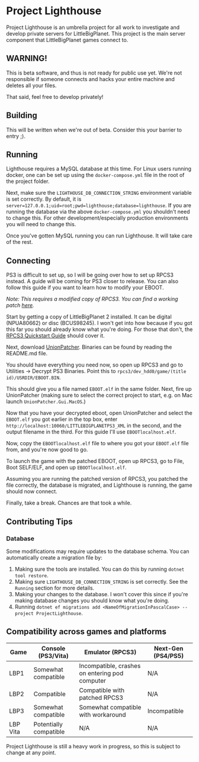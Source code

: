 # Project Lighthouse
Project Lighthouse is an umbrella project for all work to investigate and develop private servers for LittleBigPlanet.
This project is the main server component that LittleBigPlanet games connect to.

## WARNING!
This is beta software, and thus is not ready for public use yet.
We're not responsible if someone connects and hacks your entire machine and deletes all your files.

That said, feel free to develop privately!

## Building
This will be written when we're out of beta. Consider this your barrier to entry ;).

## Running
Lighthouse requires a MySQL database at this time. 
For Linux users running docker, one can be set up using the `docker-compose.yml` file in the root of the project folder.

Next, make sure the `LIGHTHOUSE_DB_CONNECTION_STRING` environment variable is set correctly.
By default, it is `server=127.0.0.1;uid=root;pwd=lighthouse;database=lighthouse`. If you are running the database via
the above `docker-compose.yml` you shouldn't need to change this. For other development/especially production environments
you will need to change this.

Once you've gotten MySQL running you can run Lighthouse. It will take care of the rest.

## Connecting
PS3 is difficult to set up, so I will be going over how to set up RPCS3 instead. A guide will be coming for PS3 closer to release.
You can also follow this guide if you want to learn how to modify your EBOOT.

*Note: This requires a modified copy of RPCS3. You can find a working patch [here](https://gist.github.com/jvyden/0d9619f7dd3dbc49f7583486bdacad75).*

Start by getting a copy of LittleBigPlanet 2 installed. It can be digital (NPUA80662) or disc (BCUS98245).
I won't get into how because if you got this far you should already know what you're doing. For those that don't, the [RPCS3 Quickstart Guide](https://rpcs3.net/quickstart) should cover it.

Next, download [UnionPatcher](https://github.com/LBPUnion/UnionPatcher/). Binaries can be found by reading the README.md file.

You should have everything you need now, so open up RPCS3 and go to Utilities -> Decrypt PS3 Binaries. Point this to `rpcs3/dev_hdd0/game/(title id)/USRDIR/EBOOT.BIN`.

This should give you a file named `EBOOT.elf` in the same folder. Next, fire up UnionPatcher (making sure to select the correct project to start, e.g. on Mac launch `UnionPatcher.Gui.MacOS`.)

Now that you have your decrypted eboot, open UnionPatcher and select the `EBOOT.elf` you got earlier in the top box, enter `http://localhost:10060/LITTLEBIGPLANETPS3_XML` in the second, and the output filename in the third. 
For this guide I'll use `EBOOTlocalhost.elf`.

Now, copy the `EBOOTlocalhost.elf` file to where you got your `EBOOT.elf` file from, and you're now good to go.

To launch the game with the patched EBOOT, open up RPCS3, go to File, Boot SELF/ELF, and open up `EBOOTlocalhost.elf`.

Assuming you are running the patched version of RPCS3, you patched the file correctly, the database is migrated, and Lighthouse is running, the game should now connect.

Finally, take a break. Chances are that took a while.

## Contributing Tips
### Database
Some modifications may require updates to the database schema. You can automatically create a migration file by:

1. Making sure the tools are installed. You can do this by running `dotnet tool restore`.
2. Making sure `LIGHTHOUSE_DB_CONNECTION_STRING` is set correctly. See the `Running` section for more details.
3. Making your changes to the database. I won't cover this since if you're making database changes you should know what you're doing.
4. Running `dotnet ef migrations add <NameOfMigrationInPascalCase> --project ProjectLighthouse`.

## Compatibility across games and platforms

| Game 	   | Console (PS3/Vita)     | Emulator (RPCS3)                               | Next-Gen (PS4/PS5) |
|----------|------------------------|------------------------------------------------|--------------------|
| LBP1     | Somewhat compatible    | Incompatible, crashes on entering pod computer | N/A                |
| LBP2     | Compatible             | Compatible with patched RPCS3                  | N/A                |
| LBP3     | Somewhat compatible    | Somewhat compatible with workaround            | Incompatible       |
| LBP Vita | Potentially compatible | N/A                                            | N/A                |

Project Lighthouse is still a heavy work in progress, so this is subject to change at any point.